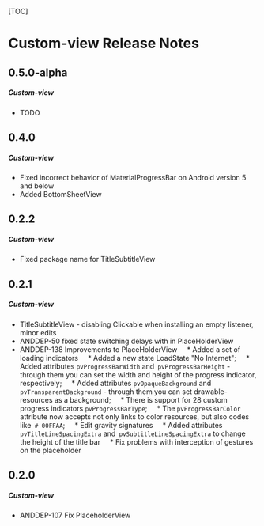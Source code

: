 [TOC]
# Custom-view Release Notes
## 0.5.0-alpha
##### Custom-view
* TODO
## 0.4.0
##### Custom-view
* Fixed incorrect behavior of MaterialProgressBar on Android version 5 and below
* Added BottomSheetView
## 0.2.2
##### Custom-view
* Fixed package name for TitleSubtitleView
## 0.2.1
##### Custom-view
* TitleSubtitleView - disabling Clickable when installing an empty listener, minor edits
* ANDDEP-50 fixed state switching delays with in PlaceHolderView
* ANDDEP-138 Improvements to PlaceHolderView
    * Added a set of loading indicators
    * Added a new state LoadState "No Internet";
    * Added attributes `pvProgressBarWidth` and` pvProgressBarHeight` - through them you can set the width and height of the progress indicator, respectively;
    * Added attributes `pvOpaqueBackground` and` pvTransparentBackground` - through them you can set drawable-resources as a background;
    * There is support for 28 custom progress indicators `pvProgressBarType`;
    * The `pvProgressBarColor` attribute now accepts not only links to color resources, but also codes like` # 00FFAA`;
    * Edit gravity signatures
    * Added attributes `pvTitleLineSpacingExtra` and` pvSubtitleLineSpacingExtra` to change the height of the title bar
    * Fix problems with interception of gestures on the placeholder
## 0.2.0
##### Custom-view
* ANDDEP-107 Fix PlaceholderView